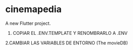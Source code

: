 # cinemapedia

A new Flutter project.

1. COPIAR EL .ENV.TEMPLATE Y RENOMBRARLO A .ENV

2.CAMBIAR LAS VARIABLES DE ENTORNO (The movieDB)
